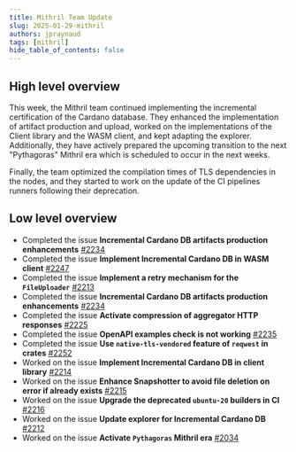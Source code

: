 ```yaml
---
title: Mithril Team Update
slug: 2025-01-29-mithril
authors: jpraynaud
tags: [mithril]
hide_table_of_contents: false
---
```


## High level overview

This week, the Mithril team continued implementing the incremental certification of the Cardano database. They enhanced the implementation of artifact production and upload, worked on the implementations of the Client library and the WASM client, and kept adapting the explorer. Additionally, they have actively prepared the upcoming transition to the next "Pythagoras" Mithril era which is scheduled to occur in the next weeks.

Finally, the team optimized the compilation times of TLS dependencies in the nodes, and they started to work on the update of the CI pipelines runners following their deprecation.

## Low level overview

- Completed the issue **Incremental Cardano DB artifacts production enhancements** [#2234](https://github.com/input-output-hk/mithril/issues/2234)
- Completed the issue **Implement Incremental Cardano DB in WASM client** [#2247](https://github.com/input-output-hk/mithril/issues/2247)
- Completed the issue **Implement a retry mechanism for the `FileUploader`** [#2213](https://github.com/input-output-hk/mithril/issues/2213)
- Completed the issue **Incremental Cardano DB artifacts production enhancements** [#2234](https://github.com/input-output-hk/mithril/issues/2234)
- Completed the issue **Activate compression of aggregator HTTP responses** [#2225](https://github.com/input-output-hk/mithril/issues/2225)
- Completed the issue **OpenAPI examples check is not working** [#2235](https://github.com/input-output-hk/mithril/issues/2235)
- Completed the issue **Use `native-tls-vendored` feature of `reqwest` in crates** [#2252](https://github.com/input-output-hk/mithril/issues/2252)
- Worked on the issue **Implement Incremental Cardano DB in client library** [#2214](https://github.com/input-output-hk/mithril/issues/2214)
- Worked on the issue **Enhance Snapshotter to avoid file deletion on error if already exists** [#2215](https://github.com/input-output-hk/mithril/issues/2215)
- Worked on the issue **Upgrade the deprecated `ubuntu-20` builders in CI** [#2216](https://github.com/input-output-hk/mithril/issues/2216)
- Worked on the issue **Update explorer for Incremental Cardano DB** [#2212](https://github.com/input-output-hk/mithril/issues/2212)
- Worked on the issue **Activate `Pythagoras` Mithril era** [#2034](https://github.com/input-output-hk/mithril/issues/2034)
